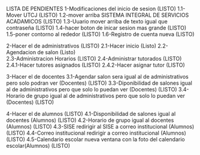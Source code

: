 LISTA DE PENDIENTES
1-Modificaciones del inicio de sesion (LISTO)
    1.1-Mover UTCJ (LISTO)
    1.2-mover arriba SISTEMA INTEGRAL DE SERVICIOS ACADAMICOS (LISTO) 
    1.3-Uuario mover arriba de texto igual que contraseña (LISTO)
    1.4-hacer boton de inicar sesion mas grande (LISTO)
    1.5-poner contorno al rededor (LISTO)
    1.6-Registro de cuenta nueva (LISTO)

2-Hacer el de administrativos (LISTO)
    2.1-Hacer inicio (Listo)
    2.2-Agendacion de salon (Listo)  
    2.3-Administracion Horarios (LISTO)
    2.4-Administrar tutorados (LISTO)
        2.4.1-Hacer tutores asignados (LISTO)
        2.4.2-Hacer asignar tutor (LISTO)

3-Hacer el de docentes
    3.1-Agendar salon sera igual al de administrativos pero solo podran ver (Docentes) (LISTO)
    3.3-Diponibilidad de salones igual al de administrativos pero que solo lo puedan ver (Docentes) (LISTO)
    3.4-Horario de grupo igual al de administrativos pero que solo lo puedan ver (Docentes) (LISTO)

4-Hacer el de alumnos (LISTO)
    4.1-Disponibilidad de salones igual al docentes (Alumnos) (LISTO)
    4.2-Horario de grupo igual al docentes (Alumnos) (LISTO)
    4.3-SISE redirigir al SISE a correo institucional (Alumnos) (LISTO)
    4.4-Correo institucional redirigir a correo institucional (Alumnos) (LISTO)
    4.5-Calendario escolar nueva ventana con la foto del calendario escolar(Alumnos) (LISTO)
